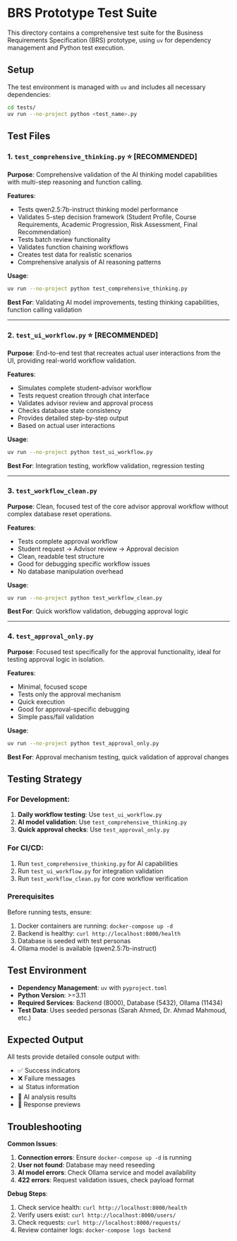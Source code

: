 # BRS Prototype Test Suite

This directory contains a comprehensive test suite for the Business Requirements Specification (BRS) prototype, using `uv` for dependency management and Python test execution.

## Setup

The test environment is managed with `uv` and includes all necessary dependencies:

```bash
cd tests/
uv run --no-project python <test_name>.py
```

## Test Files

### 1. `test_comprehensive_thinking.py` ⭐ **[RECOMMENDED]**

**Purpose**: Comprehensive validation of the AI thinking model capabilities with multi-step reasoning and function calling.

**Features**:
- Tests qwen2.5:7b-instruct thinking model performance
- Validates 5-step decision framework (Student Profile, Course Requirements, Academic Progression, Risk Assessment, Final Recommendation)
- Tests batch review functionality
- Validates function chaining workflows
- Creates test data for realistic scenarios
- Comprehensive analysis of AI reasoning patterns

**Usage**:
```bash
uv run --no-project python test_comprehensive_thinking.py
```

**Best For**: Validating AI model improvements, testing thinking capabilities, function calling validation

---

### 2. `test_ui_workflow.py` ⭐ **[RECOMMENDED]**

**Purpose**: End-to-end test that recreates actual user interactions from the UI, providing real-world workflow validation.

**Features**:
- Simulates complete student-advisor workflow
- Tests request creation through chat interface
- Validates advisor review and approval process
- Checks database state consistency
- Provides detailed step-by-step output
- Based on actual user interactions

**Usage**:
```bash
uv run --no-project python test_ui_workflow.py
```

**Best For**: Integration testing, workflow validation, regression testing

---

### 3. `test_workflow_clean.py`

**Purpose**: Clean, focused test of the core advisor approval workflow without complex database reset operations.

**Features**:
- Tests complete approval workflow
- Student request → Advisor review → Approval decision
- Clean, readable test structure
- Good for debugging specific workflow issues
- No database manipulation overhead

**Usage**:
```bash
uv run --no-project python test_workflow_clean.py
```

**Best For**: Quick workflow validation, debugging approval logic

---

### 4. `test_approval_only.py`

**Purpose**: Focused test specifically for the approval functionality, ideal for testing approval logic in isolation.

**Features**:
- Minimal, focused scope
- Tests only the approval mechanism
- Quick execution
- Good for approval-specific debugging
- Simple pass/fail validation

**Usage**:
```bash
uv run --no-project python test_approval_only.py
```

**Best For**: Approval mechanism testing, quick validation of approval changes

## Testing Strategy

### For Development:
1. **Daily workflow testing**: Use `test_ui_workflow.py`
2. **AI model validation**: Use `test_comprehensive_thinking.py`
3. **Quick approval checks**: Use `test_approval_only.py`

### For CI/CD:
1. Run `test_comprehensive_thinking.py` for AI capabilities
2. Run `test_ui_workflow.py` for integration validation
3. Run `test_workflow_clean.py` for core workflow verification

### Prerequisites

Before running tests, ensure:
1. Docker containers are running: `docker-compose up -d`
2. Backend is healthy: `curl http://localhost:8000/health`
3. Database is seeded with test personas
4. Ollama model is available (qwen2.5:7b-instruct)

## Test Environment

- **Dependency Management**: `uv` with `pyproject.toml`
- **Python Version**: >=3.11
- **Required Services**: Backend (8000), Database (5432), Ollama (11434)
- **Test Data**: Uses seeded personas (Sarah Ahmed, Dr. Ahmad Mahmoud, etc.)

## Expected Output

All tests provide detailed console output with:
- ✅ Success indicators
- ❌ Failure messages
- 📊 Status information
- 🧠 AI analysis results
- 📝 Response previews

## Troubleshooting

**Common Issues**:
1. **Connection errors**: Ensure `docker-compose up -d` is running
2. **User not found**: Database may need reseeding
3. **AI model errors**: Check Ollama service and model availability
4. **422 errors**: Request validation issues, check payload format

**Debug Steps**:
1. Check service health: `curl http://localhost:8000/health`
2. Verify users exist: `curl http://localhost:8000/users/`
3. Check requests: `curl http://localhost:8000/requests/`
4. Review container logs: `docker-compose logs backend`
